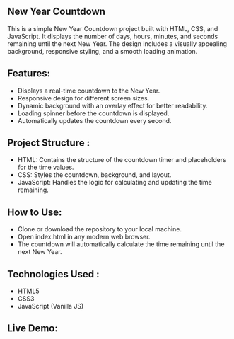 ## New Year Countdown
This is a simple New Year Countdown project built with HTML, CSS, and JavaScript. It displays the number of days, hours, minutes, and seconds remaining until the next New Year. The design includes a visually appealing background, responsive styling, and a smooth loading animation.

## Features:
- Displays a real-time countdown to the New Year.
- Responsive design for different screen sizes.
- Dynamic background with an overlay effect for better readability.
- Loading spinner before the countdown is displayed.
- Automatically updates the countdown every second.
  
## Project Structure : 
- HTML: Contains the structure of the countdown timer and placeholders for the time values.
- CSS: Styles the countdown, background, and layout.
- JavaScript: Handles the logic for calculating and updating the time remaining.
  
## How to Use: 
- Clone or download the repository to your local machine.
- Open index.html in any modern web browser.
- The countdown will automatically calculate the time remaining until the next New Year.
  
## Technologies Used :
- HTML5
- CSS3
- JavaScript (Vanilla JS)

## Live Demo:

